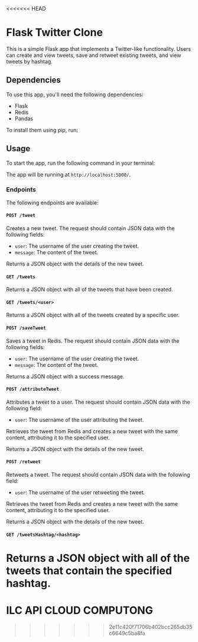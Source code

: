 <<<<<<< HEAD
# Flask Twitter Clone

This is a simple Flask app that implements a Twitter-like functionality. Users can create and view tweets, save and retweet existing tweets, and view tweets by hashtag.

## Dependencies

To use this app, you'll need the following dependencies:

- Flask
- Redis
- Pandas

To install them using pip, run:


## Usage

To start the app, run the following command in your terminal:


The app will be running at `http://localhost:5000/`.

### Endpoints

The following endpoints are available:

#### `POST /tweet`

Creates a new tweet. The request should contain JSON data with the following fields:

- `user`: The username of the user creating the tweet.
- `message`: The content of the tweet.

Returns a JSON object with the details of the new tweet.

#### `GET /tweets`

Returns a JSON object with all of the tweets that have been created.

#### `GET /tweets/<user>`

Returns a JSON object with all of the tweets created by a specific user.

#### `POST /saveTweet`

Saves a tweet in Redis. The request should contain JSON data with the following fields:

- `user`: The username of the user creating the tweet.
- `message`: The content of the tweet.

Returns a JSON object with a success message.

#### `POST /attributeTweet`

Attributes a tweet to a user. The request should contain JSON data with the following field:

- `user`: The username of the user attributing the tweet.

Retrieves the tweet from Redis and creates a new tweet with the same content, attributing it to the specified user.

Returns a JSON object with the details of the new tweet.

#### `POST /retweet`

Retweets a tweet. The request should contain JSON data with the following field:

- `user`: The username of the user retweeting the tweet.

Retrieves the tweet from Redis and creates a new tweet with the same content, attributing it to the specified user.

Returns a JSON object with the details of the new tweet.

#### `GET /tweetsHashtag/<hashtag>`

Returns a JSON object with all of the tweets that contain the specified hashtag.
=======
# ILC API CLOUD COMPUTONG
>>>>>>> 2e11c420f71706b402bcc265db35c6649c5ba8fa
